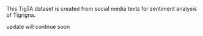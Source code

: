 This TigTA dataset is created from social media texts for sentiment analysis of Tigrigna. 

update will contnue soon
